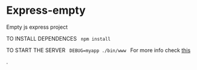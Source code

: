 # Express-empty
Empty js express project



TO INSTALL DEPENDENCES
<code>
	npm install 
</code>

TO START THE SERVER
<code>
	DEBUG=myapp ./bin/www
</code>
For more info check
<a href='http://expressjs.com/starter/generator.html'>
 this

</a> 
.

